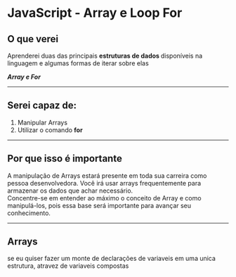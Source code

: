 <h1>JavaScript - Array e Loop For</h1>

<h2>O que verei</h2>

<p>
  Aprenderei duas das principais
  <strong>estruturas de dados </strong> disponíveis na linguagem e algumas
  formas de iterar sobre elas
</p>

<p>
  <em><strong> Array e For</strong></em>
</p>

<hr />

<h2>Serei capaz de:</h2>

<ol>
  <li>Manipular Arrays</li>
  <li>Utilizar o comando <strong>for</strong></li>
</ol>

<hr />

<h2>Por que isso é importante</h2>

<p>
  A manipulação de Arrays estará presente em toda sua carreira como pessoa
  desenvolvedora. Você irá usar arrays frequentemente para armazenar os dados
  que achar necessário. <br>
  Concentre-se em entender ao máximo o conceito de Array e como manipulá-los,
  pois essa base será importante para avançar seu conhecimento.
</p>


<hr>

<h2>Arrays</h2>

<p>se eu quiser fazer um monte de declarações de variaveis em uma unica estrutura, atravez de variaveis compostas
    <br>
    
</p>